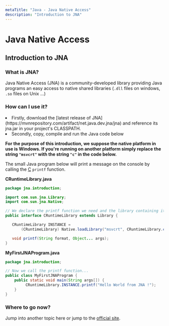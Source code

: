 ```yaml
---
metaTitle: "Java - Java Native Access"
description: "Introduction to JNA"
---
```


# Java Native Access



## Introduction to JNA


### What is JNA?

Java Native Access (JNA) is a community-developed library providing Java programs an easy access to native shared libraries (`.dll` files on windows, `.so` files on Unix ...)

### How can I use it?

<li>
Firstly, download the [latest release of JNA](https://mvnrepository.com/artifact/net.java.dev.jna/jna) and reference its jna.jar in your project's CLASSPATH.
</li>
<li>
Secondly, copy, compile and run the Java code below
</li>

> 
**For the purpose of this introduction, we suppose the native platform in use is Windows. If you're running on another platform simply replace the string `"msvcrt"` with the string `"c"` in the code below.**


The small Java program below will print a message on the console by calling the [C](http://stackoverflow.com/documentation/c/topics) `printf` function.

**CRuntimeLibrary.java**

```java
package jna.introduction;

import com.sun.jna.Library;
import com.sun.jna.Native;

// We declare the printf function we need and the library containing it (msvcrt)... 
public interface CRuntimeLibrary extends Library {

   CRuntimeLibrary INSTANCE =
       (CRuntimeLibrary) Native.loadLibrary("msvcrt", CRuntimeLibrary.class);

   void printf(String format, Object... args);
}

```

**MyFirstJNAProgram.java**

```java
package jna.introduction;

// Now we call the printf function...
public class MyFirstJNAProgram {
    public static void main(String args[]) {
         CRuntimeLibrary.INSTANCE.printf("Hello World from JNA !");
    }
}

```

### Where to go now?

Jump into another topic here or jump to the [official site](https://github.com/java-native-access/jna).

